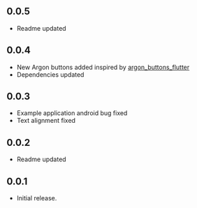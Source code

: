 ## 0.0.5
- Readme updated

## 0.0.4
- New Argon buttons added inspired by [argon_buttons_flutter](https://pub.dev/packages/argon_buttons_flutter)
- Dependencies updated

## 0.0.3
- Example application android bug fixed
- Text alignment fixed

## 0.0.2
- Readme updated

## 0.0.1
- Initial release.